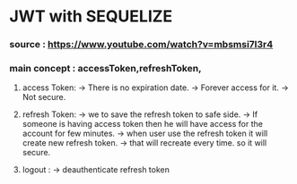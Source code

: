# JWT with SEQUELIZE
### source : https://www.youtube.com/watch?v=mbsmsi7l3r4

### main concept : accessToken,refreshToken,

1. access Token:
-> There is no expiration date.
-> Forever access for it.
-> Not secure.

2. refresh Token:
   -> we to save the refresh token to safe side.
   -> If someone is having access token then he will have access for the account for few minutes.
   -> when user use the refresh token it will create new refresh token.
   -> that will recreate every time. so it will secure.

3. logout :
-> deauthenticate refresh token
